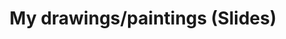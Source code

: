 ---
title: My drawings/paintings (Slides)
type: landing
links:

url_pdf: "uploads/Drawings.pdf"
sections:
  - block: slider
    content:
      slides:
        - background:
            image:
              # Specify an image from `assets/media/`
              # or delete the image section to remove it
              image: Drawings/1.png
              filters:
                brightness: 0.9

          link:
            icon: 
            icon_pack: fas
            text: PDF
            url: ../../uploads/Drawings.pdf
        - title: 
          content: 
          align: left
          background:
            image:
              # Specify an image from `assets/media/`
              # or delete the image section to remove it
              filename: Drawings/2.png
              filters:
                brightness: 0.9
    design:
      # Slide height is automatic unless you force a specific height (e.g. '400px')
      slide_height: '1000px'
      # Make the slides full screen within the browser window?
      is_fullscreen: true
      # Automatically transition through slides?
      loop: false
      # Duration of transition between slides (in ms)
      interval: 2000
      object-fit: contain
---